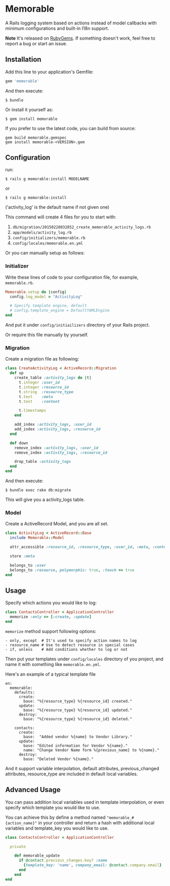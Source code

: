 # Memorable

A Rails logging system based on actions instead of model callbacks with minimum configurations and built-in I18n support.

**Note**
It's released on [RubyGems](https://rubygems.org/gems/memorable).
If something doesn't work, feel free to report a bug or start an issue.

## Installation

Add this line to your application's Gemfile:

```ruby
gem 'memorable'
```

And then execute:

    $ bundle

Or install it yourself as:

    $ gem install memorable

If you prefer to use the latest code, you can build from source:

```
gem build memorable.gemspec
gem install memorable-<VERSION>.gem
```

## Configuration

run:

    $ rails g memorable:install MODELNAME

or

    $ rails g memorable:install

('activity_log' is the default name if not given one)

This command will create 4 files for you to start with:

1. `db/migration/20150228032852_create_memorable_activity_logs.rb`
2. `app/models/activity_log.rb`
3. `config/initializers/memorable.rb`
4. `config/locales/memorable.en.yml`

Or you can manually setup as follows:

### Initializer

Write these lines of code to your configuration file, for example, `memorable.rb`.

```ruby
Memorable.setup do |config|
  config.log_model = "ActivityLog"

  # Specify template engine, default
  # config.template_engine = DefaultYAMLEngine
end
```

And put it under `config/initiailizers` directory of your Rails project.

Or require this file manually by yourself.

### Migration

Create a migration file as following:

```ruby
class CreateActivityLog < ActiveRecord::Migration
  def up
    create_table :activity_logs do |t|
      t.integer :user_id
      t.integer :resource_id
      t.string  :resource_type
      t.text    :meta
      t.text    :content

      t.timestamps
    end

    add_index :activity_logs, :user_id
    add_index :activity_logs, :resource_id
  end

  def down
    remove_index :activity_logs, :user_id
    remove_index :activity_logs, :resource_id

    drop_table :activity_logs
  end
end
```

And then execute:

    $ bundle exec rake db:migrate

This will give you a activity_logs table.

### Model

Create a ActiveRecord Model, and you are all set.

```ruby
class ActivityLog < ActiveRecord::Base
  include Memorable::Model

  attr_accessible :resource_id, :resource_type, :user_id, :meta, :content

  store :meta

  belongs_to :user
  belongs_to :resource, polymorphic: true, :touch => true
end
```

## Usage

Specify which actions you would like to log:

```ruby
class ContactsController < ApplicationController
  memorize :only => [:create, :update]
end
```

`memorize` method support following options:

```
- only, except  # It's used to specify action names to log
- resource_name # Use to detect resource in special cases
- if, unless    # Add conditions whether to log or not
```

Then put your templates under `config/locales` directory of you project, and name it with something like `memorable.en.yml`.

Here's an example of a typical template file

```
en:
  memorable:
    defaults:
      create:
        base: "%{resource_type} %{resource_id} created."
      update:
        base: "%{resource_type} %{resource_id} updated."
      destroy:
        base: "%{resource_type} %{resource_id} deleted."

    contacts:
      create:
        base:  "Added vendor %{name} to Vendor Library."
      update:
        base: "Edited information for Vendor %{name}."
        name: "Change Vendor Name form %{previous_name} to %{name}."
      destroy:
        base: "Deleted Vendor %{name}."
```

And it support variable interpolation, default attributes, previous_changed attributes, resource_type are included in default local variables.

## Advanced Usage

You can pass addition local variables used in template interpolation, or even specify which template you would like to use.

You can achieve this by define a method named `"memorable_#{action_name}"` in your controller and return a hash with additional local variables and template_key you would like to use.

```ruby
class ContactsController < ApplicationController

  private

    def memorable_update
      if @contact.previous_changes.key? :name
        {template_key: 'name', company_email: @contact.company.email}
      end
    end
end
```
